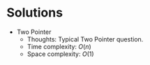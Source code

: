 # Solutions

* Two Pointer
  * Thoughts: Typical Two Pointer question.
  * Time complexity: $O(n)$
  * Space complexity: $O(1)$